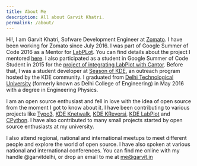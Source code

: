 ```yaml
---
title: About Me
description: All about Garvit Khatri.
permalink: /about/
---
```


Hi!, I am Garvit Khatri, Sofware Development Engineer at [Zomato](https://www.zomato.com). I have been working for Zomato since July 2016. I was part of Google Summer of Code 2016 as a Mentor for [LabPLot](https://labplot.kde.org/). You can find details about the project I mentored [here](https://community.kde.org/GSoC/2016/StatusReports/anumittal). I also participated as a student in Google Summer of Code Student in 2015 for the [project of integrating LabPlot with Cantor](https://community.kde.org/GSoC/2015/Ideas#Project:_Integrate_Cantor_into_LabPlot). Before that, I was a student developer at [Season of KDE](https://season.kde.org), an outreach program hosted by the KDE community. I graduated from [Delhi Technological University](http://dtu.ac.in/) (formerly known as Delhi College of Engineering) in May 2016 with a degree in Engineering Physics.

I am an open source enthusiast and fell in love with the idea of open source from the moment I got to know about it. I have been contributing to various projects like [Typo3](https://typo3.org/), [KDE Knetwalk](https://www.kde.org/applications/games/knetwalk/), [KDE KReversi](https://www.kde.org/applications/games/kreversi/), [KDE LabPlot](https://labplot.kde.org/) and [CPython](https://docs.python.org/3.7/whatsnew/3.7.html#locale). I have also contributed to many small projects started by open source enthusiasts at my university.

I also attend regional, national and international meetups to meet different people and explore the world of open source. I have also spoken at various national and international conferences. You can find me online with my handle @garvitdelhi, or drop an email to me at [me@garvit.in](mailto:me@garvit.in)
